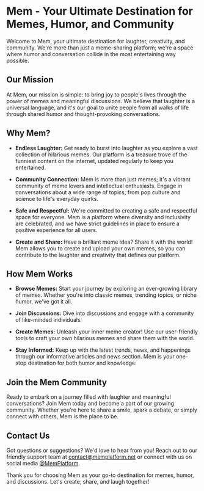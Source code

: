# Mem - Your Ultimate Destination for Memes, Humor, and Community

Welcome to Mem, your ultimate destination for laughter, creativity, and community. We're more than just a meme-sharing platform; we're a space where humor and conversation collide in the most entertaining way possible.

## Our Mission

At Mem, our mission is simple: to bring joy to people's lives through the power of memes and meaningful discussions. We believe that laughter is a universal language, and it's our goal to unite people from all walks of life through shared humor and thought-provoking conversations.

## Why Mem?

- **Endless Laughter:** Get ready to burst into laughter as you explore a vast collection of hilarious memes. Our platform is a treasure trove of the funniest content on the internet, updated regularly to keep you entertained.

- **Community Connection:** Mem is more than just memes; it's a vibrant community of meme lovers and intellectual enthusiasts. Engage in conversations about a wide range of topics, from pop culture and science to life's everyday quirks.

- **Safe and Respectful:** We're committed to creating a safe and respectful space for everyone. Mem is a platform where diversity and inclusivity are celebrated, and we have strict guidelines in place to ensure a positive experience for all users.

- **Create and Share:** Have a brilliant meme idea? Share it with the world! Mem allows you to create and upload your own memes, so you can contribute to the laughter and creativity that defines our platform.

## How Mem Works

- **Browse Memes:** Start your journey by exploring an ever-growing library of memes. Whether you're into classic memes, trending topics, or niche humor, we've got it all.

- **Join Discussions:** Dive into discussions and engage with a community of like-minded individuals.

- **Create Memes:** Unleash your inner meme creator! Use our user-friendly tools to craft your own hilarious memes and share them with the world.

- **Stay Informed:** Keep up with the latest trends, news, and happenings through our informative articles and news section. Mem is your one-stop destination for both humor and knowledge.

## Join the Mem Community

Ready to embark on a journey filled with laughter and meaningful conversations? Join Mem today and become a part of our growing community. Whether you're here to share a smile, spark a debate, or simply connect with others, Mem is the place to be.

## Contact Us

Got questions or suggestions? We'd love to hear from you! Reach out to our friendly support team at [contact@memplatform.net](mailto:contact@memplatform.net) or connect with us on social media [@MemPlatform](#).

Thank you for choosing Mem as your go-to destination for memes, humor, and discussions. Let's create, share, and laugh together!
